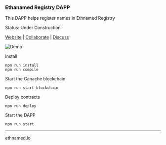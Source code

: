 ### Ethanamed Registry DAPP

This DAPP helps register names in Ethnamed Registry

Status: Under Construction

[Website](http://ethnamed.io) | [Collaborate](https://ide.c9.io/askucher/registrant-dapp) | [Discuss](https://t.me/ethnamed)


![Demo](http://res.cloudinary.com/nixar-work/image/upload/v1521236213/Screen_Shot_2018-03-16_at_23.36.31.png)

Install
```
npm run install
npm run compile
```

Start the Ganache blockchain
```
npm run start-blockchain
```

Deploy contracts 
```
npm run deploy
```

Start the DAPP
```
npm run start
```



-----------------

ethnamed.io